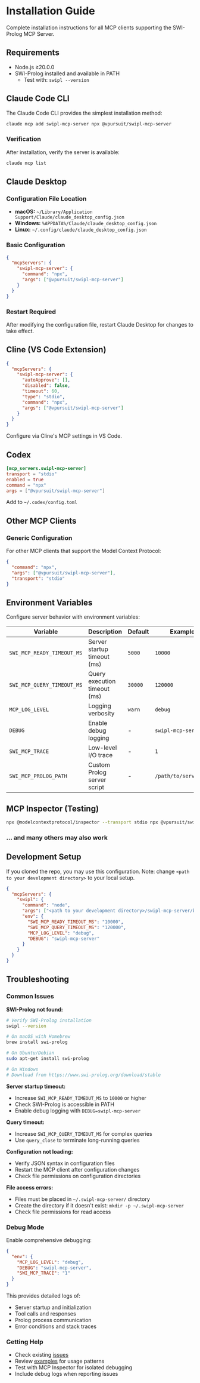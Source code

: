 # Installation Guide

Complete installation instructions for all MCP clients supporting the SWI-Prolog MCP Server.

## Requirements

- Node.js ≥20.0.0
- SWI-Prolog installed and available in PATH
  - Test with: `swipl --version`

## Claude Code CLI

The Claude Code CLI provides the simplest installation method:

```bash
claude mcp add swipl-mcp-server npx @vpursuit/swipl-mcp-server
```

### Verification
After installation, verify the server is available:
```bash
claude mcp list
```

## Claude Desktop

### Configuration File Location
- **macOS:** `~/Library/Application Support/Claude/claude_desktop_config.json`
- **Windows:** `%APPDATA%/Claude/claude_desktop_config.json`
- **Linux:** `~/.config/claude/claude_desktop_config.json`

### Basic Configuration
```json
{
  "mcpServers": {
    "swipl-mcp-server": {
      "command": "npx",
      "args": ["@vpursuit/swipl-mcp-server"]
    }
  }
}
```

### Restart Required
After modifying the configuration file, restart Claude Desktop for changes to take effect.

## Cline (VS Code Extension)

```json
{
  "mcpServers": {
    "swipl-mcp-server": {
      "autoApprove": [],
      "disabled": false,
      "timeout": 60,
      "type": "stdio",
      "command": "npx",
      "args": ["@vpursuit/swipl-mcp-server"]
    }
  }
}
```

Configure via Cline's MCP settings in VS Code.

## Codex

```toml
[mcp_servers.swipl-mcp-server]
transport = "stdio"
enabled = true
command = "npx"
args = ["@vpursuit/swipl-mcp-server"]
```

Add to `~/.codex/config.toml`

## Other MCP Clients

### Generic Configuration
For other MCP clients that support the Model Context Protocol:

```json
{
  "command": "npx",
  "args": ["@vpursuit/swipl-mcp-server"],
  "transport": "stdio"
}
```


## Environment Variables

Configure server behavior with environment variables:

| Variable | Description | Default | Example |
|----------|-------------|---------|---------|
| `SWI_MCP_READY_TIMEOUT_MS` | Server startup timeout (ms) | `5000` | `10000` |
| `SWI_MCP_QUERY_TIMEOUT_MS` | Query execution timeout (ms) | `30000` | `120000` |
| `MCP_LOG_LEVEL` | Logging verbosity | `warn` | `debug` |
| `DEBUG` | Enable debug logging | - | `swipl-mcp-server` |
| `SWI_MCP_TRACE` | Low-level I/O trace | - | `1` |
| `SWI_MCP_PROLOG_PATH` | Custom Prolog server script | - | `/path/to/server.pl` |

## MCP Inspector (Testing)

```bash
npx @modelcontextprotocol/inspector --transport stdio npx @vpursuit/swipl-mcp-server
```

### ... and many others may also work

## Development Setup

If you cloned the repo, you may use this configuration. Note: change `<path to your development directory>` to your local setup.

```json
{
  "mcpServers": {
    "swipl": {
      "command": "node",
      "args": ["<path to your development directory>/swipl-mcp-server/build/index.js"],
      "env": {
        "SWI_MCP_READY_TIMEOUT_MS": "10000",
        "SWI_MCP_QUERY_TIMEOUT_MS": "120000",
        "MCP_LOG_LEVEL": "debug",
        "DEBUG": "swipl-mcp-server"
      }
    }
  }
}
```

## Troubleshooting

### Common Issues

**SWI-Prolog not found:**
```bash
# Verify SWI-Prolog installation
swipl --version

# On macOS with Homebrew
brew install swi-prolog

# On Ubuntu/Debian
sudo apt-get install swi-prolog

# On Windows
# Download from https://www.swi-prolog.org/download/stable
```

**Server startup timeout:**
- Increase `SWI_MCP_READY_TIMEOUT_MS` to `10000` or higher
- Check SWI-Prolog is accessible in PATH
- Enable debug logging with `DEBUG=swipl-mcp-server`

**Query timeout:**
- Increase `SWI_MCP_QUERY_TIMEOUT_MS` for complex queries
- Use `query_close` to terminate long-running queries

**Configuration not loading:**
- Verify JSON syntax in configuration files
- Restart the MCP client after configuration changes
- Check file permissions on configuration directories

**File access errors:**
- Files must be placed in `~/.swipl-mcp-server/` directory
- Create the directory if it doesn't exist: `mkdir -p ~/.swipl-mcp-server`
- Check file permissions for read access

### Debug Mode

Enable comprehensive debugging:

```json
{
  "env": {
    "MCP_LOG_LEVEL": "debug",
    "DEBUG": "swipl-mcp-server",
    "SWI_MCP_TRACE": "1"
  }
}
```

This provides detailed logs of:
- Server startup and initialization
- Tool calls and responses
- Prolog process communication
- Error conditions and stack traces

### Getting Help

- Check existing [issues](https://github.com/vpursuit/swipl-mcp-server/issues)
- Review [examples](examples.md) for usage patterns
- Test with MCP Inspector for isolated debugging
- Include debug logs when reporting issues